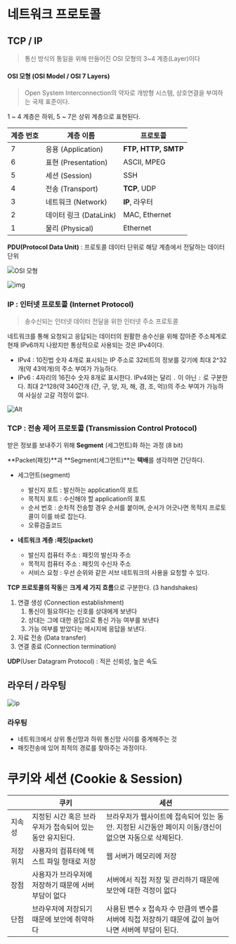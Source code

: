 # 네트워크 프로토콜

## TCP / IP
> 통신 방식의 통일을 위해 만들어진 OSI 모형의 3~4 계층(Layer)이다

#### OSI 모형 (OSI Model / OSI 7 Layers)
> Open System Interconnection의 약자로 개방형 시스템, 상호연결을 부여하는 국제 표준이다.

1 ~ 4 계층은 하위, 5 ~ 7은 상위 계층으로 표현된다.

| 계층 번호 | 계층 이름 | 프로토콜 |
|----|----|----|
| 7 | 응용 (Application) | **FTP, HTTP, SMTP** |
| 6 | 표현 (Presentation) | ASCII, MPEG |
| 5 | 세션 (Session) | SSH |
| 4 | 전송 (Transport) | **TCP**, UDP|
| 3 | 네트워크 (Network) | **IP**, 라우터 |
| 2 | 데이터 링크 (DataLink) | MAC, Ethernet|
| 1 | 물리 (Physical) | Ethernet |



**PDU(Protocol Data Unit)** : 프로토콜 데이터 단위로 해당 계층에서 전달하는 데이터 단위

![OSI 모형](https://i.loli.net/2020/08/17/MEs2TF5jGqbe3nh.jpg)

![img](https://media.vlpt.us/images/xldksps4/post/980fe5d0-fcfe-4395-9148-0a110475ba26/image.png)

### IP : 인터넷 프로토콜 (Internet Protocol)

> 송수신되는 인터넷 데이터 전달을 위한 인터넷 주소 프로토콜

네트워크를 통해 요청되고 응답되는 데이터의 원활한 송수신을 위해 잡아준 주소체계로 현재 IPv6까지 나왔지만 통상적으로 사용되는 것은 IPv4이다. 

- IPv4 : 10진법 숫자 4개로 표시되는 IP 주소로 32비트의 정보를 갖기에 최대 2^32개(약 43억개)의 주소 부여가 가능하다.
- IPv6 : 4자리의 16진수 숫자 8개로 표시한다. IPv4와는 달리 `.` 이 아닌 `:` 로 구분한다. 최대 2^128(약 340간개 (간, 구, 양, 자, 해, 경, 조, 억))의 주소 부여가 가능하여 사실상 고갈 걱정이 없다.

![Alt](https://i.loli.net/2020/08/17/nVUNf4WSDXbERQA.jpg)



### TCP : 전송 제어 프로토콜 (Transmission Control Protocol)

 받은 정보를 보내주기 위해 **Segment** (세그먼트)화 하는 과정 (8 bit)

**Packet(패킷)**과 **Segment(세그먼트)**는 **택배**를 생각하면 간단하다.

- 세그먼트(segment)
  - 발신지 포트 : 발신하는 application의 포트
  - 목적지 포트 : 수신해야 할 application의 포트
  - 순서 번호 : 순차적 전송할 경우 순서를 붙이며, 순서가 어긋나면 목적지 프로토콜이 이를 바로 잡는다.
  - 오류검출코드

- **네트워크 계층 :패킷(packet)**

  - 발신지 컴퓨터 주소 : 패킷의 발신자 주소
  - 목적지 컴퓨터 주소 : 패킷의 수신자 주소
  - 서비스 요청 : 우선 순위와 같은 서브 네트워크의 사용을 요청할 수 있다.

  

**TCP 프로토콜의 작동**은 **크게 세 가지 흐름**으로 구분한다. (3 handshakes)

1. 연결 생성 (Connection establishment)
   1. 통신이 필요하다는 신호를 상대에게 보낸다
   2. 상대는 그에 대한 응답으로 통신 가능 여부를 보낸다
   3. 가능 여부를 받았다는 메시지에 응답을 보낸다.
2. 자료 전송 (Data transfer)
3. 연결 종료 (Connection termination)



**UDP**(User Datagram Protocol) : 적은 신뢰성, 높은 속도




## 라우터 / 라우팅

![ip](https://i.loli.net/2020/08/17/ygUp9cQF7o26EbI.jpg)

### 라우팅

- 네트워크에서 상위 통신망과 하위 통신망 사이를 중계해주는 것
- 패킷전송에 있어 최적의 경로를 찾아주는 과정이다.



# 쿠키와 세션 (Cookie & Session)

|           | 쿠키                                                     | 세션                                                         |
| --------- | -------------------------------------------------------- | ------------------------------------------------------------ |
| 지속성    | 지정된 시간 혹은 브라우저가 접속되어 있는 동안 유지된다. | 브라우저가 웹사이트에 접속되어 있는 동안. 지정된 시간동안 페이지 이동/갱신이 없으면 자동으로 삭제된다. |
| 저장 위치 | 사용자의 컴퓨터에 텍스트 파일 형태로 저장                | 웹 서버가 메모리에 저장                                      |
| 장점      | 사용자가 브라우저에 저장하기 때문에 서버 부담이 없다     | 서버에서 직접 저장 및 관리하기 때문에 보안에 대한 걱정이 없다 |
| 단점      | 브라우저에 저장되기 때문에 보안에 취약하다               | 사용된 변수 x 접속자 수 만큼의 변수를 서버에 직접 저장하기 때문에 값이 늘어나면 서버에 부담이 된다. |
